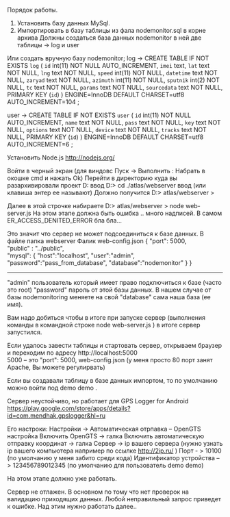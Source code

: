 Порядок работы.

1. Установить базу данных MySql. 
2. Импортировать в базу таблицы из фала nodemonitor.sql в корне архива Должны создаться база данных nodemonitor   в ней две таблицы -> log  и user


Или создать вручную базу nodemonitor;
log ->
CREATE TABLE IF NOT EXISTS `log` (
  `id` int(11) NOT NULL AUTO_INCREMENT,
  `imei` text,
  `lat` text NOT NULL,
  `lng` text NOT NULL,
  `speed` int(11) NOT NULL,
  `datetime` text NOT NULL,
  `zaryad` text NOT NULL,
  `azimuth` int(11) NOT NULL,
  `sputnik` int(2) NOT NULL,
  `tc` text NOT NULL,
  `params` text NOT NULL,
  `sourcedata` text NOT NULL,
  PRIMARY KEY (`id`)
) ENGINE=InnoDB  DEFAULT CHARSET=utf8 AUTO_INCREMENT=104 ; 

user ->
CREATE TABLE IF NOT EXISTS `user` (
  `id` int(11) NOT NULL AUTO_INCREMENT,
  `name` text NOT NULL,
  `pass` text NOT NULL,
  `key` text NOT NULL,
  `options` text NOT NULL,
  `device` text NOT NULL,
  `tracks` text NOT NULL,
  PRIMARY KEY (`id`)
) ENGINE=InnoDB  DEFAULT CHARSET=utf8 AUTO_INCREMENT=6 ;

Установить Node.js   http://nodejs.org/

Войти в черный экран (для виндовс Пуск -> Выполнить  : Набрать в окошке cmd и нажать Ok)
Перейти в директорию куда вы разархивировали проект   D: ввод 
D:\>  cd ./atlas/webserver   ввод (или клавиша энтер ее называют)
Должно получится 
D:\> atlas/webserver >   

Далее в этой строчке набираете  D:\> atlas/webserver >   node web-server.js
На этом этапе должна быть ошибка .. много надписей. В самом ER_ACCESS_DENITED_ERROR  бла бла… 

Это значит что сервер не может подсоединиться к базе данных. В файле папка webserver Фалик web-config.json 
{
	"port": 5000,   
	"public" : "../public",  
	"mysql": {
		"host":"localhost",
		"user":"admin",	 
		"password":"pass_from_database",
		"database":"nodemonitor"
	}
}
__________________________
"admin"  пользователь который имеет право подключиться к базе (часто это root)
"password"  пароль от этой базы данных. В нашем случае от базы nodemonitoring  меняете на свой
"database"  сама наша база (ее имя).

Вам надо добиться чтобы в итоге при запуске сервер (выполнения команды в командной строке node web-server.js )  в итоге сервер запустился. 


Если удалось завести таблицы и стартовать сервер, открываем браузер и переходим по адресу
http://localhost:5000  
5000 – это  "port": 5000,   web-config.json (у меня просто 80 порт занят Apache, Вы можете регулирвать)

Если вы создавали таблицу в базе данных импортом, то по умолчанию можно войти под 
demo
demo
.

Сервер неустойчиво, но работает для GPS Logger for Android 
https://play.google.com/store/apps/details?id=com.mendhak.gpslogger&hl=ru


Его настроки:
Настройки -> Автоматическая отрпавка – OpenGTS настройка
Включить OpenGTS  -> галка
Включить автоматическую отправку координат -> галка
Сервер -> ip вашего сервера (нужно узнать ip вашего компьютера например по ссылке http://2ip.ru/ )
Порт  - > 10100 (по умолчанию у меня забито среди кода)
Идентификатор устройства – > 123456789012345  (по умолчанию для пользователь demo demo)

На этом этапе должно уже работать. 

Сервер не отлажен. В основном по тому что нет проверок на валидацию приходящих данных. Любой неправильный запрос приведет к ошибке. Над этим нужно работать далее..
